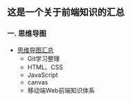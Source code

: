 ## 这是一个关于前端知识的汇总



### 一. 思维导图

* [思维导图汇总](https://github.com/lq773546837/WEB-Knowledge/tree/master/Mind%20mapping)
  + Git学习整理
  + HTML、CSS
  + JavaScript
  + canvas
  + 移动端Web前端知识体系